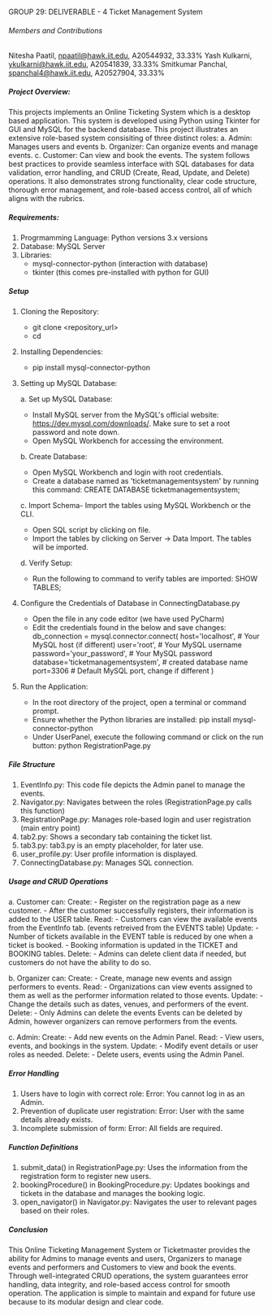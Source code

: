 GROUP 29: DELIVERABLE - 4
Ticket Management System

###### Members and Contributions #####
Nitesha Paatil, npaatil@hawk.iit.edu,  A20544932, 33.33%
Yash Kulkarni, ykulkarni@hawk.iit.edu, A20541839, 33.33%
Smitkumar Panchal, spanchal4@hawk.iit.edu, A20527904, 33.33%

##### Project Overview: #####
This projects implements an Online Ticketing System which is a desktop based application. This system is developed using Python using Tkinter for GUI and MySQL for the backend database. This project illustrates an extensive role-based system consisiting of three distinct roles:
    a. Admin: Manages users and events
    b. Organizer: Can organize events and manage events.
    c. Customer: Can view and book the events.
The system follows best practices to provide seamless interface with SQL databases for data validation, error handling, and CRUD (Create, Read, Update, and Delete) operations. It also demonstrates strong functionality, clear code structure, thorough error management, and role-based access control, all of which aligns with the rubrics.

##### Requirements: #####

1. Progrmamming Language: Python versions 3.x versions
2. Database: MySQL Server
3. Libraries:
    - mysql-connector-python (interaction with database)
    - tkinter (this comes pre-installed with python for GUI)

##### Setup #####

1. Cloning the Repository:
    - git clone <repository_url>
    - cd <your-folder-name>
2. Installing Dependencies:
    - pip install mysql-connector-python

3. Setting up MySQL Database:

    a. Set up MySQL Database:
    - Install MySQL server from the MySQL's official website: https://dev.mysql.com/downloads/. Make sure to set a root password and note down.
    - Open MySQL Workbench for accessing the environment.

    b. Create Database:
    - Open MySQL Workbench and login with root credentials.
    - Create a database named as 'ticketmanagementsystem' by running this command: CREATE DATABASE ticketmanagementsystem;
    
    c. Import Schema- Import the tables using MySQL Workbench or the CLI.
    - Open SQL script by clicking on file.
    - Import the tables by clicking on Server -> Data Import. The tables will be imported.

    d. Verify Setup:
    - Run the following to command to verify tables are imported: SHOW TABLES;

4. Configure the Credentials of Database in ConnectingDatabase.py
    - Open the file in any code editor (we have used PyCharm)
    - Edit the credentials found in the below and save changes:
        db_connection = mysql.connector.connect(
            host='localhost',      # Your MySQL host (if different)
            user='root',            # Your MySQL username
            password='your_password',  # Your MySQL password
            database='ticketmanagementsystem',  # created database name 
            port=3306               # Default MySQL port, change if different
        )

5. Run the Application:
    - In the root directory of the project, open a terminal or command prompt.
    - Ensure whether the Python libraries are installed: pip install mysql-connector-python
    - Under UserPanel, execute the following command or click on the run button: python RegistrationPage.py

##### File Structure #####

1. EventInfo.py: This code file depicts the Admin panel to manage the events.
2. Navigator.py: Navigates between the roles (RegistrationPage.py calls this function) 
3. RegistrationPage.py: Manages role-based login and user registration (main entry point)
4. tab2.py: Shows a secondary tab containing the ticket list.
5. tab3.py: tab3.py is an empty placeholder, for later use.
6. user_profile.py: User profile information is displayed.
7. ConnectingDatabase.py: Manages SQL connection.

##### Usage and CRUD Operations #####

a. Customer can:
Create:
    - Register on the registration page as a new customer.
    - After the customer successfully registers, their information is added to the USER table.
Read:
    - Customers can view the available events from the EventInfo tab. (events retreived from the EVENTS table)
Update:
    - Number of tickets available in the EVENT table is reduced by one when a ticket is booked.
    - Booking information is updated in the TICKET and BOOKING tables.
Delete:
    - Admins can delete client data if needed, but customers do not have the ability to do so.

b. Organizer can:
Create:
    - Create, manage new events and assign performers to events.
Read:
    - Organizations can view events assigned to them as well as the performer information related to those events.
Update:
    - Change the details such as dates, venues, and performers of the event.
Delete:
    - Only Admins can delete the events
Events can be deleted by Admin, however organizers can remove performers from the events.

c. Admin:
Create:
    - Add new events on the Admin Panel.
Read:
    - View users, events, and bookings in the system.
Update:
    - Modify event details or user roles as needed.
Delete:
    - Delete users, events using the Admin Panel.

##### Error Handling #####

1. Users have to login with correct role:
  Error: You cannot log in as an Admin.
2. Prevention of duplicate user registration:
  Error: User with the same details already exists.
3. Incomplete submission of form:
  Error: All fields are required.

##### Function Definitions #####

1. submit_data() in RegistrationPage.py: Uses the information from the registration form to register new users.
2. bookingProcedure() in BookingProcedure.py: Updates bookings and tickets in the database and manages the booking logic.
3. open_navigator() in Navigator.py: Navigates the user to relevant pages based on their roles.

##### Conclusion #####

This Online Ticketing Management System or Ticketmaster provides the ability for Admins to manage events and users, Organizers to manage events and performers and Customers to view and book the events. Through well-integrated CRUD operations, the system guarantees error handling, data integrity, and role-based access control for smooth operation. The application is simple to maintain and expand for future use because to its modular design and clear code.
